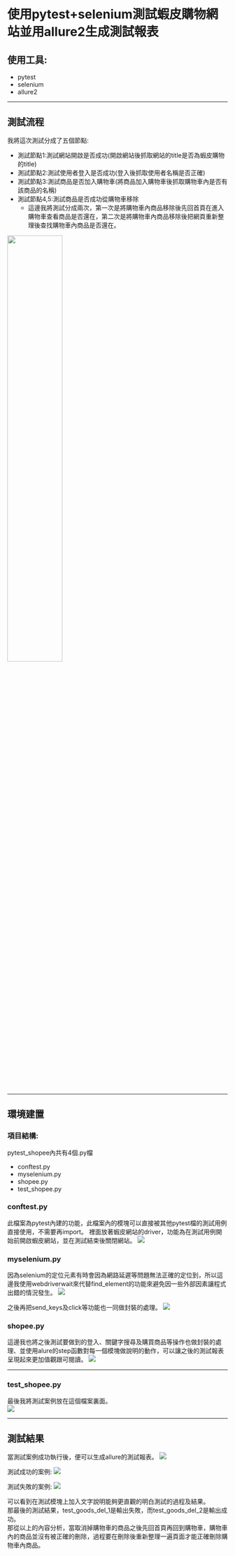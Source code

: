 # 使用pytest+selenium測試蝦皮購物網站並用allure2生成測試報表
## 使用工具:
* pytest
* selenium
* allure2
***
## 測試流程
我將這次測試分成了五個節點:
* 測試節點1:測試網站開啟是否成功(開啟網站後抓取網站的title是否為蝦皮購物的title)
* 測試節點2:測試使用者登入是否成功(登入後抓取使用者名稱是否正確)
* 測試節點3:測試商品是否加入購物車(將商品加入購物車後抓取購物車內是否有該商品的名稱)
* 測試節點4,5:測試商品是否成功從購物車移除
  * 這邊我將測試分成兩次，第一次是將購物車內商品移除後先回首頁在進入購物車查看商品是否還在，第二次是將購物車內商品移除後把網頁重新整理後查找購物車內商品是否還在。
<img src="picture/image.jpg" width="50%">

***
## 環境建置
### 項目結構:
pytest_shopee內共有4個.py檔
* conftest.py
* myselenium.py
* shopee.py
* test_shopee.py
### conftest.py
此檔案為pytest內建的功能，此檔案內的模塊可以直接被其他pytest檔的測試用例直接使用，不需要再import。
裡面放著蝦皮網站的driver，功能為在測試用例開始前開啟蝦皮網站，並在測試結束後關閉網站。
<img src="picture/code1.PNG">

### myselenium.py
因為selenium的定位元素有時會因為網路延遲等問題無法正確的定位到，所以這邊我使用webdriverwait來代替find_element的功能來避免因一些外部因素讓程式出錯的情況發生。
<img src="picture/code2.PNG">

之後再把send_keys及click等功能也一同做封裝的處理。
<img src="picture/code3.PNG">

### shopee.py
這邊我也將之後測試要做到的登入、關鍵字搜尋及購買商品等操作也做封裝的處理、並使用alure的step函數對每一個模塊做說明的動作，可以讓之後的測試報表呈現起來更加值觀跟可閱讀。
<img src="picture/code4.PNG">
***
### test_shopee.py
最後我將測試案例放在這個檔案裏面。        
<img src="picture/code5.PNG">
***
## 測試結果
當測試案例成功執行後，便可以生成allure的測試報表。
<img src="picture/allure1.PNG">

測試成功的案例:
<img src="picture/allure2.PNG">

測試失敗的案例:
<img src="picture/allure3.PNG">

可以看到在測試模塊上加入文字說明能夠更直觀的明白測試的過程及結果。<br>
那最後的測試結果，test_goods_del_1是輸出失敗，而test_goods_del_2是輸出成功。<br>
那從以上的內容分析，當取消掉購物車的商品之後先回首頁再回到購物車，購物車內的商品並沒有被正確的刪除，過程要在刪除後重新整理一遍頁面才能正確刪除購物車內商品。

